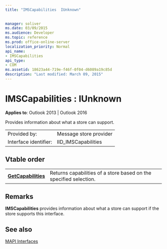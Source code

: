 ```yaml
---
title: "IMSCapabilities  IUnknown"
 
 
manager: soliver
ms.date: 03/09/2015
ms.audience: Developer
ms.topic: reference
ms.prod: office-online-server
localization_priority: Normal
api_name:
- IMSCapabilities
api_type:
- COM
ms.assetid: 18623a44-719e-f46f-0f04-d6089a19c85d
description: "Last modified: March 09, 2015"
---
```


# IMSCapabilities : IUnknown

  
  
**Applies to**: Outlook 2013 | Outlook 2016 
  
Provides information about what a store can support.
  
|||
|:-----|:-----|
|Provided by:  <br/> |Message store provider  <br/> |
|Interface identifier:  <br/> |IID_IMSCapabilities  <br/> |
   
## Vtable order

|||
|:-----|:-----|
|**[GetCapabilities](imscapabilities-getcapabilities.md)** <br/> |Returns capabilities of a store based on the specified selection.  <br/> |
   
## Remarks

 **IMSCapabilities** provides information about what a store can support if the store supports this interface. 
  
## See also



[MAPI Interfaces](mapi-interfaces.md)

